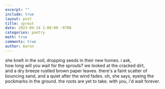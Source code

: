 ```yaml
---
excerpt: ""
include: true
layout: post
title: sprout 
date: 2023-04-14 1:00:00 -0700
categories: poetry 
math: true
comments: true
author: Aaron
---
```


she knelt in the soil, dropping seeds in their new homes. i ask,  
how long will you wait for the sprouts? we looked at the cracked dirt,  
and a dry breeze rustled brown paper leaves. there's a faint scatter of  
bouncing sand, and a quiet after the wind fades. oh, she says, eyeing the  
pockmarks in the ground. the roots are yet to take. with you, i'd wait forever.
